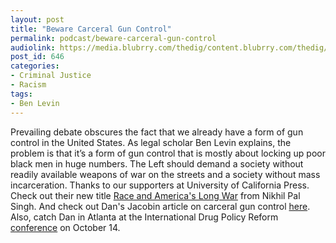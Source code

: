 ```yaml
---
layout: post
title: "Beware Carceral Gun Control"
permalink: podcast/beware-carceral-gun-control
audiolink: https://media.blubrry.com/thedig/content.blubrry.com/thedig/The_Dig_-_EP_55_-_Levin.mp3
post_id: 646
categories: 
- Criminal Justice
- Racism
tags: 
- Ben Levin
---
```


Prevailing debate obscures the fact that we already have a form of gun control in the United States. As legal scholar Ben Levin explains, the problem is that it’s a form of gun control that is mostly about locking up poor black men in huge numbers. The Left should demand a society without readily available weapons of war on the streets and a society without mass incarceration. Thanks to our supporters at University of California Press. Check out their new title 
[Race and America's Long War](https://www.ucpress.edu/book.php?isbn=9780520296251) from Nikhil Pal Singh. And check out Dan's Jacobin article on carceral gun control [here](https://www.jacobinmag.com/2016/09/gun-control-mass-incarceration-drug-war-nra-shooters). Also, catch Dan in Atlanta at the International Drug Policy Reform [conference](https://eformconference.org/) on October 14.